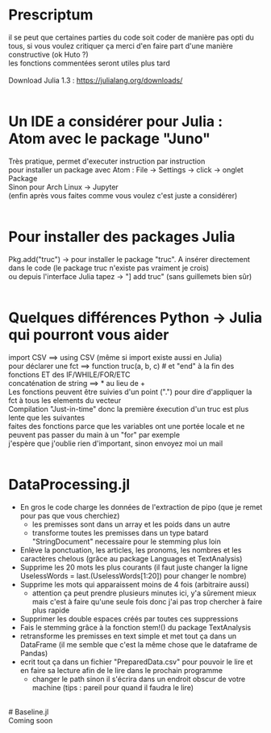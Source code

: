 # Prescriptum <br/>
il se peut que certaines parties du code soit coder de manière pas opti du tous, si vous voulez critiquer ça merci d'en faire part d'une manière constructive (ok Huto ?)<br/>
les fonctions commentées seront utiles plus tard<br/>
<br/>
Download Julia 1.3 : https://julialang.org/downloads/<br/>
<br/>
# Un IDE a considérer pour Julia : Atom avec le package "Juno" <br/>
Très pratique, permet d'executer instruction par instruction<br/>
pour installer un package avec Atom : File -> Settings -> click -> onglet Package<br/>
Sinon pour Arch Linux -> Jupyter<br/>
(enfin après vous faites comme vous voulez c'est juste a considérer)<br/>
<br/>
# Pour installer des packages Julia <br/>
Pkg.add("truc") -> pour installer le package "truc". A insérer directement dans le code (le package truc n'existe pas vraiment je crois)<br/>
ou depuis l'interface Julia tapez -> "] add truc" (sans guillemets bien sûr)<br/>
<br/>
# Quelques différences Python -> Julia qui pourront vous aider <br/>
import CSV ==> using CSV (même si import existe aussi en Julia)<br/>
pour déclarer une fct ==> function truc(a, b, c) # et "end" à la fin des fonctions ET des IF/WHILE/FOR/ETC<br/>
concaténation de string ==> * au lieu de +<br/>
Les fonctions peuvent être suivies d'un point (".") pour dire d'appliquer la fct à tous les elements du vecteur<br/>
Compilation "Just-in-time" donc la première éxecution d'un truc est plus lente que les suivantes<br/>
faites des fonctions parce que les variables ont une portée locale et ne peuvent pas passer du main à un "for" par exemple<br/>
j'espère que j'oublie rien d'important, sinon envoyez moi un mail<br/>
<br/>
# DataProcessing.jl <br/>
- En gros le code charge les données de l'extraction de pipo (que je remet pour pas que vous cherchiez)
	- les premisses sont dans un array et les poids dans un autre
	- transforme toutes les premisses dans un type batard "StringDocument" necessaire pour le stemming plus loin
- Enlève la ponctuation, les articles, les pronoms, les nombres et les caractères chelous (grâce au package Languages et TextAnalysis)
- Supprime les 20 mots les plus courants (il faut juste changer la ligne UselessWords = last.(UselessWords[1:20]) pour changer le nombre)
- Supprime les mots qui apparaissent moins de 4 fois (arbitraire aussi)
	- attention ça peut prendre plusieurs minutes ici, y'a sûrement mieux mais c'est à faire qu'une seule fois donc j'ai pas trop chercher à faire plus rapide
- Supprimer les double espaces créés par toutes ces suppressions
- Fais le stemming grâce à la fonction stem!() du package TextAnalysis 
- retransforme les premisses en text simple et met tout ça dans un DataFrame (il me semble que c'est la même chose que le dataframe de Pandas)
- ecrit tout ça dans un fichier "PreparedData.csv" pour pouvoir le lire et en faire sa lecture afin de le lire dans le prochain programme
	- changer le path sinon il s'écrira dans un endroit obscur de votre machine (tips : pareil pour quand il faudra le lire)
<br/>
# Baseline.jl <br/>
Coming soon<br/>
